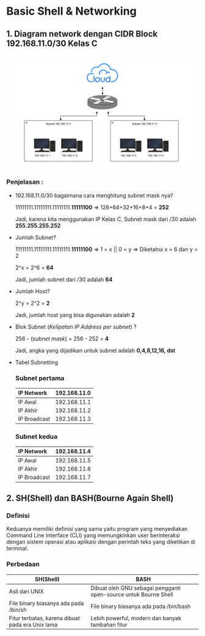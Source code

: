 # Basic Shell & Networking

## 1. Diagram network dengan CIDR Block 192.168.11.0/30 Kelas C
![alt text](https://github.com/mochamadrere/devops23-dumbways-mochamadrere/blob/main/pict/diagram%20network%20cidr%20blok%2030.png?raw=true)

### Penjelasan :
- 192.168.11.0/30 bagaimana cara menghitung subnet mask nya?


  11111111.11111111.11111111.**11111100**  => 128+64+32+16+8+4 = **252**

  Jadi, karena kita menggunakan IP Kelas C, Subnet mask dari /30 adalah **255.255.255.252**


- Jumlah Subnet?

  11111111.11111111.11111111.**11111100**  => 1 = x || 0 = y  => Diketahui x = 6 dan y = 2


  2^x = 2^6 = **64**


  Jadi, jumlah subnet dari /30 adalah **64**


- Jumlah Host?


  2^y = 2^2 = **2**


  Jadi, jumlah host yang bisa digunakan adalah **2**


- Blok Subnet (_Kelipatan IP Address per subnet_) ?


  256 - (_subnet mask_) = 256 - 252 = **4**


  Jadi, angka yang dijadikan untuk subnet adalah **0,4,8,12,16, dst**


- Tabel Subnetting

  ### Subnet pertama
  | **IP Network** | **192.168.11.0** |
  | -------------- | ---------------- |
  | IP Awal | 192.168.11.1 |
  | IP Akhir | 192.168.11.2 |
  | IP Broadcast | 192.168.11.3 |

  ### Subnet kedua
  | **IP Network** | **192.168.11.4** |
  | -------------- | ---------------- |
  | IP Awal | 192.168.11.5 |
  | IP Akhir | 192.168.11.6 |
  | IP Broadcast | 192.168.11.7 |


## 2. SH(Shell) dan BASH(Bourne Again Shell)

### Definisi
Keduanya memiliki definisi yang sama yaitu program yang menyediakan Command Line Interface (CLI) yang memungkinkan user berinteraksi dengan sistem operasi atau aplikasi dengan perintah teks yang diketikan di terminal.


### Perbedaan


| SH(Shell) | BASH |
| --------- | --------- |
| Asli dari UNIX | Dibuat oleh GNU sebagai pengganti open-source untuk Bourne Shell |
| File binary biasanya ada pada /bin/sh | File binary biasanya ada pada /bin/bash |
| Fitur terbatas, karena dibuat pada era Unix lama | Lebih powerful, modern dan banyak tambahan fitur |
